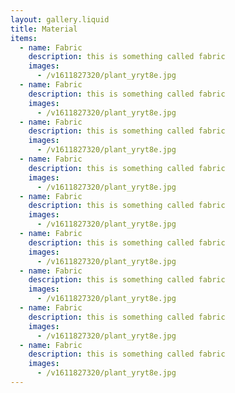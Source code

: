 ```yaml
---
layout: gallery.liquid
title: Material
items:
  - name: Fabric
    description: this is something called fabric
    images:
      - /v1611827320/plant_yryt8e.jpg
  - name: Fabric
    description: this is something called fabric
    images:
      - /v1611827320/plant_yryt8e.jpg
  - name: Fabric
    description: this is something called fabric
    images:
      - /v1611827320/plant_yryt8e.jpg
  - name: Fabric
    description: this is something called fabric
    images:
      - /v1611827320/plant_yryt8e.jpg
  - name: Fabric
    description: this is something called fabric
    images:
      - /v1611827320/plant_yryt8e.jpg
  - name: Fabric
    description: this is something called fabric
    images:
      - /v1611827320/plant_yryt8e.jpg
  - name: Fabric
    description: this is something called fabric
    images:
      - /v1611827320/plant_yryt8e.jpg
  - name: Fabric
    description: this is something called fabric
    images:
      - /v1611827320/plant_yryt8e.jpg
  - name: Fabric
    description: this is something called fabric
    images:
      - /v1611827320/plant_yryt8e.jpg
---
```

